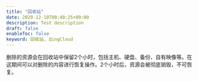 ```yaml
---
title: "回收站"
date: 2020-12-10T00:40:25+09:00
description: Test description
draft: false
enableToc: false
keyword: 回收站, QingCloud
---
```




删除的资源会在回收站中保留2个小时，包括主机、硬盘、备份、自有映像等。在这期间可以对删除的内容进行恢复操作。2个小时后，资源会被彻底销毁，不可恢复。

